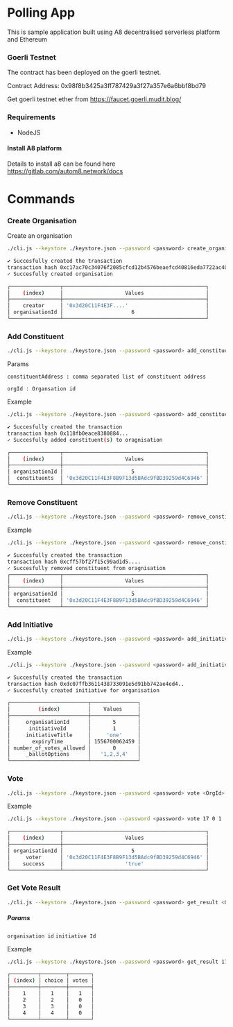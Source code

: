 # Polling App

This is sample application built using A8 decentralised serverless platform and Ethereum

###  Goerli Testnet

The contract has been deployed on the goerli testnet.
  
Contract Address: 0x98f8b3425a3ff787429a3f27a357e6a6bbf8bd79

Get goerli testnet ether from https://faucet.goerli.mudit.blog/

### Requirements

* NodeJS

#### Install A8 platform

Details to install a8 can be found here https://gitlab.com/autom8.network/docs

# Commands

### Create Organisation

Create an organisation

```sh
./cli.js --keystore ./keystore.json --password <password> create_organisation

✔ Succesfully created the transaction
transaction hash 0xc17ac70c34076f2085cfcd12b4576beaefcd40816eda7722ac40f5c229c8799c
✓ Succesfully created organisation

┌────────────────┬──────────────────────────────────────────────┐
│    (index)     │                    Values                    │
├────────────────┼──────────────────────────────────────────────┤
│    creator     │ '0x3d20C11F4E3F....'                         │
│ organisationId │                      6                       │
└────────────────┴──────────────────────────────────────────────┘
```


### Add Constituent

```sh
./cli.js --keystore ./keystore.json --password <password> add_constituent  <orgId> <constituentAddress>
```

Params

`constituentAddress : comma separated list of constituent address`

`orgId : Organsation id`

Example

```sh
./cli.js --keystore ./keystore.json --password <password> add_constituent 5 0x3d20C11F4E3F8B9F13d5BAdc9fBD39259d4C6946

✔ Succesfully created the transaction
transaction hash 0x118fb0eace8380884...
✓ Succesfully added constituent(s) to oragnisation

┌────────────────┬──────────────────────────────────────────────┐
│    (index)     │                    Values                    │
├────────────────┼──────────────────────────────────────────────┤
│ organisationId │                      5                       │
│  constituents  │ '0x3d20C11F4E3F8B9F13d5BAdc9fBD39259d4C6946' │
└────────────────┴──────────────────────────────────────────────┘
```

### Remove Constituent

```sh
./cli.js --keystore ./keystore.json --password <password> remove_constituent <orgId> <constituentAddress>
```

Example

```sh
./cli.js --keystore ./keystore.json --password <password> remove_constituent 5 0x3d20C11F4E3F8B9F13d5BAdc9fBD39259d4C6946

✔ Succesfully created the transaction
transaction hash 0xcff57bf27f15c99ad1d5....
✓ Succesfully removed constituent from oragnisation
┌────────────────┬──────────────────────────────────────────────┐
│    (index)     │                    Values                    │
├────────────────┼──────────────────────────────────────────────┤
│ organisationId │                      5                       │
│  constituent   │ '0x3d20C11F4E3F8B9F13d5BAdc9fBD39259d4C6946' │
└────────────────┴──────────────────────────────────────────────┘

```

### Add Initiative

```sh
./cli.js --keystore ./keystore.json --password <password> add_initiative <OrgId> <intiative> (in json format )

```

Example

```sh
./cli.js --keystore ./keystore.json --password <password> add_initiative 5 '{"initiativeTitle":"one","ballotOptions":[1,2,3,4],"expiryTime":1556700062459,"allowAnyOne": true}'

✔ Succesfully created the transaction
transaction hash 0xdc07ffb3611438733091e5d91bb742ae4ed4..
✓ Succesfully created initiative for organisation

┌─────────────────────────┬───────────────┐
│         (index)         │    Values     │
├─────────────────────────┼───────────────┤
│     organisationId      │       5       │
│      initiativeId       │       1       │
│     initiativeTitle     │     'one'     │
│       expiryTime        │ 1556700062459 │
│ number_of_votes_allowed │       0       │
│     _ballotOptions      │   '1,2,3,4'   │
└─────────────────────────┴───────────────┘

```

### Vote

```sh
./cli.js --keystore ./keystore.json --password <password> vote <OrgId> <InitiativeId> <choice>
```

Example

```sh
./cli.js --keystore ./keystore.json --password <password> vote 17 0 1

┌────────────────┬──────────────────────────────────────────────┐
│    (index)     │                    Values                    │
├────────────────┼──────────────────────────────────────────────┤
│ organisationId │                      5                       │
│     voter      │ '0x3d20C11F4E3F8B9F13d5BAdc9fBD39259d4C6946' │
│    success     │                    'true'                    │
└────────────────┴──────────────────────────────────────────────┘

```

### Get Vote Result

```sh
./cli.js --keystore ./keystore.json --password <password> get_result <OrgId> <initiativeId>
```

##### Params
`organisation id`
`initiative Id`

Example

```sh
./cli.js --keystore ./keystore.json --password <password> get_result 17 0

┌─────────┬────────┬───────┐
│ (index) │ choice │ votes │
├─────────┼────────┼───────┤
│    1    │   1    │   1   │
│    2    │   2    │   0   │
│    3    │   3    │   0   │
│    4    │   4    │   0   │
└─────────┴────────┴───────┘

```
